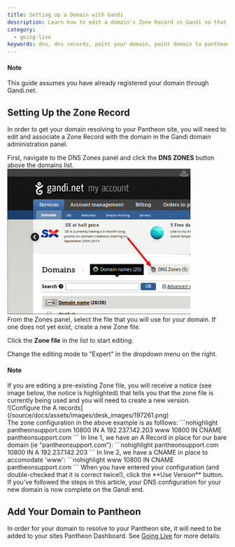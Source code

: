 ```yaml
---
title: Setting Up a Domain with Gandi
description: Learn how to edit a domain's Zone Record in Gandi so that it resolves to your Pantheon Drupal or WordPress site.
category:
  - going-live
keywords: dns, dns records, point your domain, point domain to pantheon, pointing your domain to your pantheon site, dns host, dns configuration, add domain to a site, gandi, point gandi domain to pantheon, redirect gandi domain to pantheon, gandi domain dns, zone, zone record, gandi zone record, dns zones
---
```

<div class="alert alert-info" role="alert">
<h4>Note</h4>
This guide assumes you have already registered your domain through Gandi.net.</div>

## Setting Up the Zone Record
In order to get your domain resolving to your Pantheon site, you will need to edit and associate a Zone Record with the domain in the Gandi domain administration panel.

First, navigate to the DNS Zones panel and click the **DNS ZONES** button above the domains list.<br />
![](/source/docs/assets/images/desk_images/197253.png)<br />
From the Zones panel, select the file that you will use for your domain. If one does not yet exist, create a new Zone file.

Click the **Zone file** in the list to start editing.

Change the editing mode to "Expert" in the dropdown menu on the right.

<div class="alert alert-info" role="alert">
<h4>Note</h4>
If you are editing a pre-existing Zone file, you will receive a notice (see image below, the notice is highlighted) that tells you that the zone file is currently being used and you will need to create a new version.</div>
![Configure the A records](/source/docs/assets/images/desk_images/197261.png)<br />
The zone configuration in the above example is as folllows:
```nohighlight
pantheonsupport.com 10800 IN A 192.237.142.203
www 10800 IN CNAME pantheonsupport.com
```
In line 1, we have an A Record in place for our bare domain (ie "pantheonsupport.com"):
```nohighlight
pantheonsupport.com 10800 IN A 192.237.142.203
```
In line 2, we have a CNAME in place to accomodate 'www':
```nohighlight
www 10800 IN CNAME pantheonsupport.com
```
When you have entered your configuration (and double-checked that it is correct twice!), click the **Use Version** button. If you've followed the steps in this article, your DNS configuration for your new domain is now complete on the Gandi end.

## Add Your Domain to Pantheon

In order for your domain to resolve to your Pantheon site, it will need to be added to your sites Pantheon Dashboard. See [Going Live](/docs/articles/going-live) for more details.

